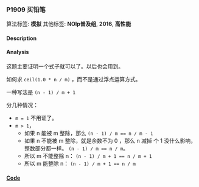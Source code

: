 ### P1909 买铅笔

算法标签: **模拟**
其他标签: **NOIp普及组**, **2016**, **高性能**


#### Description


#### Analysis

这题主要证明一个式子就可以了。以后也会用到。

如何求  `ceil(1.0 * n / m)` ，而不是通过浮点运算方式。

一种写法是 `(n - 1) / m + 1`

分几种情况：  

- `m = 1` 不用证了。
- `m > 1`，
    - 如果 n 能被 m 整除，那么 `(n - 1) / m == n / m - 1`
    - 如果 n 不能被 m 整除，就是余数不为 0 ，那么 n 减掉 个 1 没什么影响，整数部分都一样。 `(n - 1) / m == n / m`。
    - 所以 m 不能整除 n： `(n - 1) / m + 1 == n / m + 1`
    - 所以 m 能整除 n： `(n - 1) / m + 1 == n / m`


#### [Code](../cpp/p1909.cpp)
